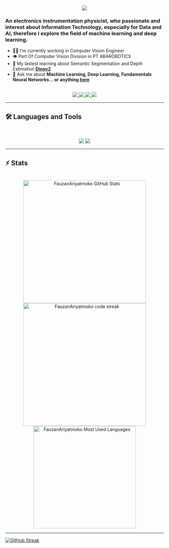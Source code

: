 <h1 align="center">
    <img src="https://readme-typing-svg.herokuapp.com/?font=Inter&size=48&center=true&vCenter=true&width=900&height=70&color=4493F8&duration=4000&lines=Hi+There!+👋;+I'm+Fauzan+Ariyatmoko🫡!;+I+Wanna+Be+AI/ML+Engineer👨‍💻" />
</h1>

### An electronics instrumentation physicist, who passionate and interest about Information Technology, especially for Data and AI, therefore I explore the field of machine learning and deep learning.
- 👨‍💻 I'm currently working in Computer Vision Engineer
- 👁️ Part Of Computer Vision Division in PT ABAROBOTICS
- 📝 My lastest learning about Semantic Segmentation and Depth Estimation **[Dinov2](https://dinov2.metademolab.com/)**
- 💬 Ask me about **Machine Learning, Deep Learning, Fundamentals Neural Networks... or anything [here](https://www.instagram.com/fauzan.ariyatmoko)**

<br>

<div align="center">
  <a href="fauzan.ariyatmoko@gmai">
    <img src="https://img.shields.io/badge/Gmail-333333?style=for-the-badge&logo=gmail&logoColor=red" />
  </a>
  <a href="https://www.linkedin.com/in/muhammad-fauzan-ariyatmoko" target="_blank">
    <img src="https://img.shields.io/badge/LinkedIn-0077B5?style=for-the-badge&logo=linkedin&logoColor=white" target="_blank" />
  </a>
  <a href="https://www.instagram.com/fauzan.ariyatmoko" target="_blank">
    <img src="https://img.shields.io/badge/Instagram-000000?style=for-the-badge&logo=instagram&logoColor=white" target="_blank" />
  </a>
  <a href="https://www.kaggle.com/f4uzan021102" target="_blank">
    <img src="https://img.shields.io/badge/Kaggle-1e1f26?style=for-the-badge&logo=kaggle&logoColor=white" target="_blank" />
  </a>
</div>

<hr>

## 🛠️ Languages and Tools

<br>

<p align="center">
  <img src="https://skillicons.dev/icons?i=python,c,cpp,tensorflow,anaconda,pytorch,vscode,arduino,discord" />
  <img src="https://skillicons.dev/icons?i=html,css,js,java,opencv,flask,aws,gcp,git,matlab,github" />
</p>

<hr>

## ⚡️ Stats

<br>

<div align=center>
  <img width=390 src="https://github-readme-stats.vercel.app/api?username=FauzanAriyatmoko&theme=transparent&count_private=true&show_icons=true&rank_icon=github&locale=en" alt="FauzanAriyatmoko GitHub Stats" />
  <img width=390 src="https://github-readme-streak-stats.herokuapp.com/?user=FauzanAriyatmoko&theme=transparent&hide_border=true&border_radius=10&mode=weekly" alt="FauzanAriyatmoko code streak" />
  <img width=325 src="https://github-readme-stats.vercel.app/api/top-langs?username=FauzanAriyatmoko&theme=transparent&layout=donut&hide=css&langs_count=8&border_radius=10&show_icons=true&locale=en" alt="FauzanAriyatmoko Most Used Languages" />
</div>

<hr>

[![GitHub Streak](https://github-readme-streak-stats.herokuapp.com?user=FauzanAriyatmoko&theme=transparent&hide_border=true&border_radius=10&mode=weekly)](https://git.io/streak-stats)
